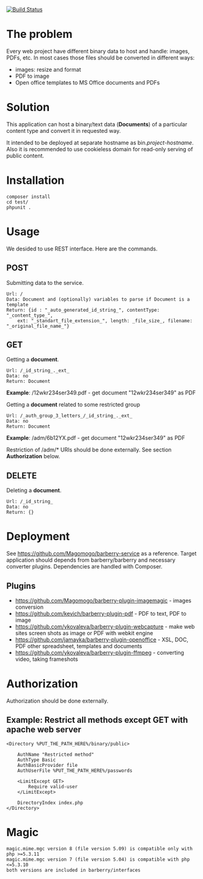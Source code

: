 [![Build Status](https://travis-ci.org/Magomogo/Barberry.png?branch=master)](https://travis-ci.org/Magomogo/Barberry)

# The problem

Every web project have different binary data to host and handle: images, PDFs, etc. In most cases
those files should be converted in different ways:

* images: resize and format
* PDF to image
* Open office templates to MS Office documents and PDFs

# Solution

This application can host a binary/text data (**Documents**) of a particular content type and
convert it in requested way.

It intended to be deployed at separate hostname as bin._project-hostname_. Also it is recommended
to use cookieless domain for read-only serving of public content.


# Installation

    composer install
    cd test/
    phpunit .


# Usage

We desided to use REST interface. Here are the commands.

## POST

Submitting data to the service.

    Url: /
    Data: Document and (optionally) variables to parse if Document is a template
    Return: {id : "_auto_generated_id_string_", contentType: "_content_type_",
        ext: "_standart_file_extension_", length: _file_size_, filename: "_original_file_name_"}


## GET

Getting a **document**.

    Url: /_id_string_._ext_
    Data: no
    Return: Document

**Example**: /12wkr234ser349.pdf - get document "12wkr234ser349" as PDF

Getting a **document** related to some restricted group

    Url: /_auth_group_3_letters_/_id_string_._ext_
    Data: no
    Return: Document

**Example**: /adm/6b12YX.pdf - get document "12wkr234ser349" as PDF

Restriction of /adm/* URIs should be done externally. See section **Authorization** below.


## DELETE

Deleting a **document**.

    Url: /_id_string_
    Data: no
    Return: {}

# Deployment

See https://github.com/Magomogo/barberry-service as a reference.
Target application should depends from barberry/barberry and necessary converter plugins. Dependencies are handled with
Composer.

## Plugins

* https://github.com/Magomogo/barberry-plugin-imagemagic - images conversion
* https://github.com/kevich/barberry-plugin-pdf - PDF to text, PDF to image
* https://github.com/ykovaleva/barberry-plugin-webcapture - make web sites screen shots as image or PDF with webkit engine
* https://github.com/jamayka/barberry-plugin-openoffice - XSL, DOC, PDF other spreadsheet, templates and documents
* https://github.com/ykovaleva/barberry-plugin-ffmpeg - converting video, taking frameshots

# Authorization

Authorization should be done externally.

## Example: Restrict all methods except GET with apache web server

    <Directory %PUT_THE_PATH_HERE%/binary/public>

        AuthName "Restricted method"
        AuthType Basic
        AuthBasicProvider file
        AuthUserFile %PUT_THE_PATH_HERE%/passwords

        <LimitExcept GET>
            Require valid-user
        </LimitExcept>

        DirectoryIndex index.php
    </Directory>

# Magic

    magic.mime.mgc version 8 (file version 5.09) is compatible only with php >=5.3.11
    magic.mime.mgc version 7 (file version 5.04) is compatible with php <=5.3.10
    both versions are included in barberry/interfaces
